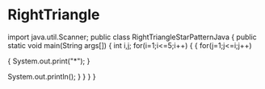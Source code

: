 # RightTriangle
import java.util.Scanner;
    public class RightTriangleStarPatternJava
{
public static void main(String args[])
{
int i,j;
for(i=1;i<=5;i++)
{
{
for(j=1;j<=i;j++)
    
{
   System.out.print("*"); 
}

   System.out.println();
}
}
}
}
